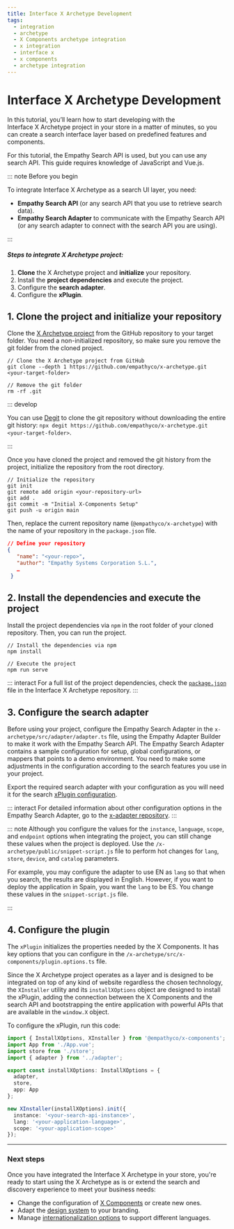 ```yaml
---
title: Interface X Archetype Development
tags:
  - integration
  - archetype
  - X Components archetype integration
  - x integration
  - interface x
  - x components
  - archetype integration
---
```


# Interface X Archetype Development

In this tutorial, you’ll learn how to start developing with the Interface&nbsp;X&nbsp;Archetype
project in your store in a matter of minutes, so you can create a search interface layer based on
predefined features and components.

For this tutorial, the Empathy Search API is used, but you can use any search API. This guide
requires knowledge of JavaScript and Vue.js.

::: note Before you begin

To integrate Interface&nbsp;X&nbsp;Archetype as a search UI layer, you need:

- **Empathy Search API** (or any search API that you use to retrieve search data).
- **Empathy Search Adapter** to communicate with the Empathy Search API (or any search adapter to
  connect with the search API you are using).

:::

##### Steps to integrate X Archetype project:

1. **Clone** the X&nbsp;Archetype project and **initialize** your repository.
2. Install the **project dependencies** and execute the project.
3. Configure the **search adapter**.
4. Configure the **xPlugin**.

## 1. Clone the project and initialize your repository

Clone the [X Archetype project](https://github.com/empathyco/x-archetype.git) from the GitHub
repository to your target folder. You need a non-initialized repository, so make sure you remove the
git folder from the cloned project.

```batch
// Clone the X Archetype project from GitHub
git clone --depth 1 https://github.com/empathyco/x-archetype.git <your-target-folder>

// Remove the git folder
rm -rf .git
```

::: develop

You can use [Degit](https://github.com/Rich-Harris/degit) to clone the git repository without
downloading the entire git history:
`npx degit https://github.com/empathyco/x-archetype.git <your-target-folder>`.

:::

Once you have cloned the project and removed the git history from the project, initialize the
repository from the root directory.

```batch
// Initialize the repository
git init
git remote add origin <your-repository-url>
git add .
git commit -m "Initial X-Components Setup"
git push -u origin main
```

Then, replace the current repository name (`@empathyco/x-archetype`) with the name of your
repository in the `package.json` file.

```json
// Define your repository
{
   "name": "<your-repo>",
   "author": "Empathy Systems Corporation S.L.",
   …
 }

```

## 2. Install the dependencies and execute the project

Install the project dependencies via `npm` in the root folder of your cloned repository. Then, you
can run the project.

```batch
// Install the dependencies via npm
npm install

// Execute the project
npm run serve
```

::: interact For a full list of the project dependencies, check the
[`package.json`](https://github.com/empathyco/x-archetype/blob/main/package.json) file in the
Interface&nbsp;X&nbsp;Archetype repository. :::

## 3. Configure the search adapter

Before using your project, configure the Empathy Search Adapter in the
`x-archetype/src/adapter/adapter.ts` file, using the Empathy Adapter Builder to make it work with
the Empathy Search API. The Empathy Search Adapter contains a sample configuration for setup, global
configurations, or mappers that points to a demo environment. You need to make some adjustments in
the configuration according to the search features you use in your project.

Export the required search adapter with your configuration as you will need it for the search
[xPlugin configuration](web-archetype-integration-guide.md#_4-configure-the-plugin).

::: interact For detailed information about other configuration options in the Empathy Search
Adapter, go to the
[x-adapter repository](https://github.com/empathyco/x/tree/main/packages/search-adapter). :::

::: note Although you configure the values for the `instance`, `language`, `scope`, and `endpoint`
options when integrating the project, you can still change these values when the project is
deployed. Use the `/x-archetype/public/snippet-script.js` file to perform hot changes for `lang`,
`store`, `device`, and `catalog` parameters.

For example, you may configure the adapter to use EN as `lang` so that when you search, the results
are displayed in English. However, if you want to deploy the application in Spain, you want the
`lang` to be ES. You change these values in the `snippet-script.js` file.

:::

## 4. Configure the plugin

The `xPlugin` initializes the properties needed by the X&nbsp;Components. It has key options that
you can configure in the `/x-archetype/src/x-components/plugin.options.ts` file.

Since the X&nbsp;Archetype project operates as a layer and is designed to be integrated on top of
any kind of website regardless the chosen technology, the `XInstaller` utility and its
`installXOptions` object are designed to install the xPlugin, adding the connection between the
X&nbsp;Components and the search API and bootstrapping the entire application with powerful APIs
that are available in the `window.X` object.

To configure the xPlugin, run this code:

```typescript
import { InstallXOptions, XInstaller } from '@empathyco/x-components';
import App from './App.vue';
import store from './store';
import { adapter } from '../adapter';

export const installXOptions: InstallXOptions = {
  adapter,
  store,
  app: App
};

new XInstaller(installXOptions).init({
  instance: '<your-search-api-instance>',
  lang: '<your-application-language>',
  scope: '<your-application-scope>'
});
```

---

### Next steps

Once you have integrated the Interface&nbsp;X&nbsp;Archetype in your store, you're ready to start
using the X&nbsp;Archetype as is or extend the search and discovery experience to meet your business
needs:

- Change the configuration of [X Components](web-use-x-components-guide.md) or create new ones.
- Adapt the
  [design system](https://github.com/empathyco/x/blob/main/packages/x-components/contributing/design-system.md)
  to your branding.
- Manage
  [internationalization options](https://github.com/empathyco/x-archetype/blob/main/docs/i18n.md) to
  support different languages.

<!-- add links to design system and internationalization content pages when ready-->
